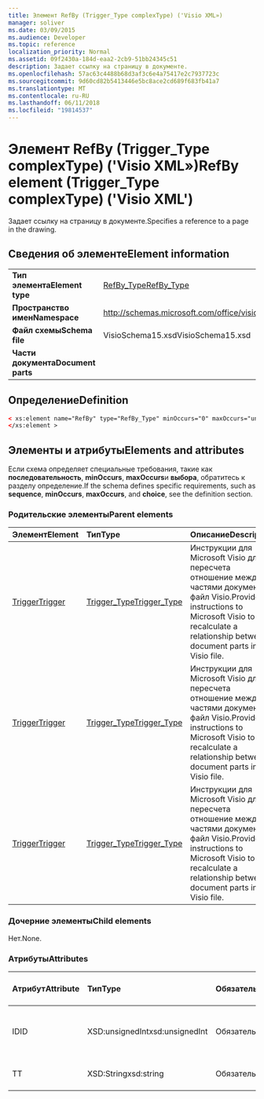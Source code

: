 ```yaml
---
title: Элемент RefBy (Trigger_Type complexType) ('Visio XML»)
manager: soliver
ms.date: 03/09/2015
ms.audience: Developer
ms.topic: reference
localization_priority: Normal
ms.assetid: 09f2430a-184d-eaa2-2cb9-51bb24345c51
description: Задает ссылку на страницу в документе.
ms.openlocfilehash: 57ac63c4488b68d3af3c6e4a75417e2c7937723c
ms.sourcegitcommit: 9d60cd82b5413446e5bc8ace2cd689f683fb41a7
ms.translationtype: MT
ms.contentlocale: ru-RU
ms.lasthandoff: 06/11/2018
ms.locfileid: "19814537"
---
```

# <a name="refby-element-triggertype-complextype-visio-xml"></a><span data-ttu-id="e2837-103">Элемент RefBy (Trigger_Type complexType) ('Visio XML»)</span><span class="sxs-lookup"><span data-stu-id="e2837-103">RefBy element (Trigger_Type complexType) ('Visio XML')</span></span>

<span data-ttu-id="e2837-104">Задает ссылку на страницу в документе.</span><span class="sxs-lookup"><span data-stu-id="e2837-104">Specifies a reference to a page in the drawing.</span></span>
  
## <a name="element-information"></a><span data-ttu-id="e2837-105">Сведения об элементе</span><span class="sxs-lookup"><span data-stu-id="e2837-105">Element information</span></span>

|||
|:-----|:-----|
|<span data-ttu-id="e2837-106">**Тип элемента**</span><span class="sxs-lookup"><span data-stu-id="e2837-106">**Element type**</span></span> <br/> |[<span data-ttu-id="e2837-107">RefBy_Type</span><span class="sxs-lookup"><span data-stu-id="e2837-107">RefBy_Type</span></span>](refby_type-complextypevisio-xml.md) <br/> |
|<span data-ttu-id="e2837-108">**Пространство имен**</span><span class="sxs-lookup"><span data-stu-id="e2837-108">**Namespace**</span></span> <br/> |http://schemas.microsoft.com/office/visio/2012/main  <br/> |
|<span data-ttu-id="e2837-109">**Файл схемы**</span><span class="sxs-lookup"><span data-stu-id="e2837-109">**Schema file**</span></span> <br/> |<span data-ttu-id="e2837-110">VisioSchema15.xsd</span><span class="sxs-lookup"><span data-stu-id="e2837-110">VisioSchema15.xsd</span></span>  <br/> |
|<span data-ttu-id="e2837-111">**Части документа**</span><span class="sxs-lookup"><span data-stu-id="e2837-111">**Document parts**</span></span> <br/> ||
   
## <a name="definition"></a><span data-ttu-id="e2837-112">Определение</span><span class="sxs-lookup"><span data-stu-id="e2837-112">Definition</span></span>

```XML
< xs:element name="RefBy" type="RefBy_Type" minOccurs="0" maxOccurs="unbounded" >
</xs:element >
```

## <a name="elements-and-attributes"></a><span data-ttu-id="e2837-113">Элементы и атрибуты</span><span class="sxs-lookup"><span data-stu-id="e2837-113">Elements and attributes</span></span>

<span data-ttu-id="e2837-114">Если схема определяет специальные требования, такие как **последовательность**, **minOccurs**, **maxOccurs**и **выбора**, обратитесь к разделу определение.</span><span class="sxs-lookup"><span data-stu-id="e2837-114">If the schema defines specific requirements, such as **sequence**, **minOccurs**, **maxOccurs**, and **choice**, see the definition section.</span></span> 
  
### <a name="parent-elements"></a><span data-ttu-id="e2837-115">Родительские элементы</span><span class="sxs-lookup"><span data-stu-id="e2837-115">Parent elements</span></span>

|<span data-ttu-id="e2837-116">**Элемент**</span><span class="sxs-lookup"><span data-stu-id="e2837-116">**Element**</span></span>|<span data-ttu-id="e2837-117">**Тип**</span><span class="sxs-lookup"><span data-stu-id="e2837-117">**Type**</span></span>|<span data-ttu-id="e2837-118">**Описание**</span><span class="sxs-lookup"><span data-stu-id="e2837-118">**Description**</span></span>|
|:-----|:-----|:-----|
|[<span data-ttu-id="e2837-119">Trigger</span><span class="sxs-lookup"><span data-stu-id="e2837-119">Trigger</span></span>](http://msdn.microsoft.com/library/6dbd2c66-3b29-03f6-648f-723d359ded0d%28Office.15%29.aspx) <br/> |[<span data-ttu-id="e2837-120">Trigger_Type</span><span class="sxs-lookup"><span data-stu-id="e2837-120">Trigger_Type</span></span>](trigger_type-complextypevisio-xml.md) <br/> |<span data-ttu-id="e2837-121">Инструкции для Microsoft Visio для пересчета отношение между частями документа в файл Visio.</span><span class="sxs-lookup"><span data-stu-id="e2837-121">Provides instructions to Microsoft Visio to recalculate a relationship between document parts in a Visio file.</span></span>  <br/> |
|[<span data-ttu-id="e2837-122">Trigger</span><span class="sxs-lookup"><span data-stu-id="e2837-122">Trigger</span></span>](http://msdn.microsoft.com/library/e4eeb238-f6d0-fb23-db1c-01d55b0a8d88%28Office.15%29.aspx) <br/> |[<span data-ttu-id="e2837-123">Trigger_Type</span><span class="sxs-lookup"><span data-stu-id="e2837-123">Trigger_Type</span></span>](trigger_type-complextypevisio-xml.md) <br/> |<span data-ttu-id="e2837-124">Инструкции для Microsoft Visio для пересчета отношение между частями документа в файл Visio.</span><span class="sxs-lookup"><span data-stu-id="e2837-124">Provides instructions to Microsoft Visio to recalculate a relationship between document parts in a Visio file.</span></span>  <br/> |
|[<span data-ttu-id="e2837-125">Trigger</span><span class="sxs-lookup"><span data-stu-id="e2837-125">Trigger</span></span>](trigger-elementvisio-xml.md) <br/> |[<span data-ttu-id="e2837-126">Trigger_Type</span><span class="sxs-lookup"><span data-stu-id="e2837-126">Trigger_Type</span></span>](trigger_type-complextypevisio-xml.md) <br/> |<span data-ttu-id="e2837-127">Инструкции для Microsoft Visio для пересчета отношение между частями документа в файл Visio.</span><span class="sxs-lookup"><span data-stu-id="e2837-127">Provides instructions to Microsoft Visio to recalculate a relationship between document parts in a Visio file.</span></span>  <br/> |
   
### <a name="child-elements"></a><span data-ttu-id="e2837-128">Дочерние элементы</span><span class="sxs-lookup"><span data-stu-id="e2837-128">Child elements</span></span>

<span data-ttu-id="e2837-129">Нет.</span><span class="sxs-lookup"><span data-stu-id="e2837-129">None.</span></span>
  
### <a name="attributes"></a><span data-ttu-id="e2837-130">Атрибуты</span><span class="sxs-lookup"><span data-stu-id="e2837-130">Attributes</span></span>

|<span data-ttu-id="e2837-131">**Атрибут**</span><span class="sxs-lookup"><span data-stu-id="e2837-131">**Attribute**</span></span>|<span data-ttu-id="e2837-132">**Тип**</span><span class="sxs-lookup"><span data-stu-id="e2837-132">**Type**</span></span>|<span data-ttu-id="e2837-133">**Обязательное**</span><span class="sxs-lookup"><span data-stu-id="e2837-133">**Required**</span></span>|<span data-ttu-id="e2837-134">**Описание**</span><span class="sxs-lookup"><span data-stu-id="e2837-134">**Description**</span></span>|<span data-ttu-id="e2837-135">**Возможные значения**</span><span class="sxs-lookup"><span data-stu-id="e2837-135">**Possible values**</span></span>|
|:-----|:-----|:-----|:-----|:-----|
|<span data-ttu-id="e2837-136">ID</span><span class="sxs-lookup"><span data-stu-id="e2837-136">ID</span></span>  <br/> |<span data-ttu-id="e2837-137">XSD:unsignedInt</span><span class="sxs-lookup"><span data-stu-id="e2837-137">xsd:unsignedInt</span></span>  <br/> |<span data-ttu-id="e2837-138">Обязательный</span><span class="sxs-lookup"><span data-stu-id="e2837-138">required</span></span>  <br/> |<span data-ttu-id="e2837-139">Указывает страницу для атрибута ID в документе.</span><span class="sxs-lookup"><span data-stu-id="e2837-139">Specifies the ID attribute of a page in the drawing.</span></span>  <br/> |<span data-ttu-id="e2837-140">Значения типа xsd:unsignedInt.</span><span class="sxs-lookup"><span data-stu-id="e2837-140">Values of the xsd:unsignedInt type.</span></span>  <br/> |
|<span data-ttu-id="e2837-141">T</span><span class="sxs-lookup"><span data-stu-id="e2837-141">T</span></span>  <br/> |<span data-ttu-id="e2837-142">XSD:String</span><span class="sxs-lookup"><span data-stu-id="e2837-142">xsd:string</span></span>  <br/> |<span data-ttu-id="e2837-143">Обязательный</span><span class="sxs-lookup"><span data-stu-id="e2837-143">required</span></span>  <br/> |<span data-ttu-id="e2837-144">Указывает тип ссылки.</span><span class="sxs-lookup"><span data-stu-id="e2837-144">Specifies the reference type.</span></span>  <br/> |<span data-ttu-id="e2837-145">Значения типа xsd:string.</span><span class="sxs-lookup"><span data-stu-id="e2837-145">Values of the xsd:string type.</span></span>  <br/> |
   


